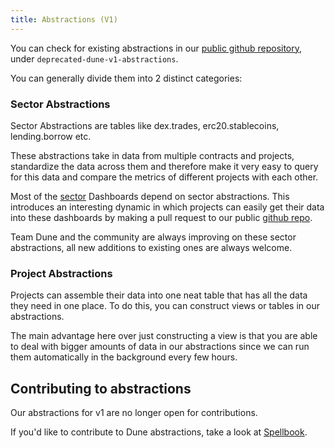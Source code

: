 ```yaml
---
title: Abstractions (V1)
---
```


You can check for existing abstractions in our [public github repository](https://github.com/duneanalytics/spellbook/index.md), under `deprecated-dune-v1-abstractions`.

You can generally divide them into 2 distinct categories:

### Sector Abstractions

Sector Abstractions are tables like dex.trades, erc20.stablecoins, lending.borrow etc.

These abstractions take in data from multiple contracts and projects, standardize the data across them and therefore make it very easy to query for this data and compare the metrics of different projects with each other.

Most of the [sector](../../../getting-started/use-cases/sector-dashboards.md) Dashboards depend on sector abstractions. This introduces an interesting dynamic in which projects can easily get their data into these dashboards by making a pull request to our public [github repo](https://github.com/duneanalytics/spellbook/index.md).

Team Dune and the community are always improving on these sector abstractions, all new additions to existing ones are always welcome.

### Project Abstractions

Projects can assemble their data into one neat table that has all the data they need in one place. To do this, you can construct views or tables in our abstractions.

The main advantage here over just constructing a view is that you are able to deal with bigger amounts of data in our abstractions since we can run them automatically in the background every few hours.

## Contributing to abstractions

Our abstractions for v1 are no longer open for contributions.

If you'd like to contribute to Dune abstractions, take a look at [Spellbook](../../../spellbook/index.md).